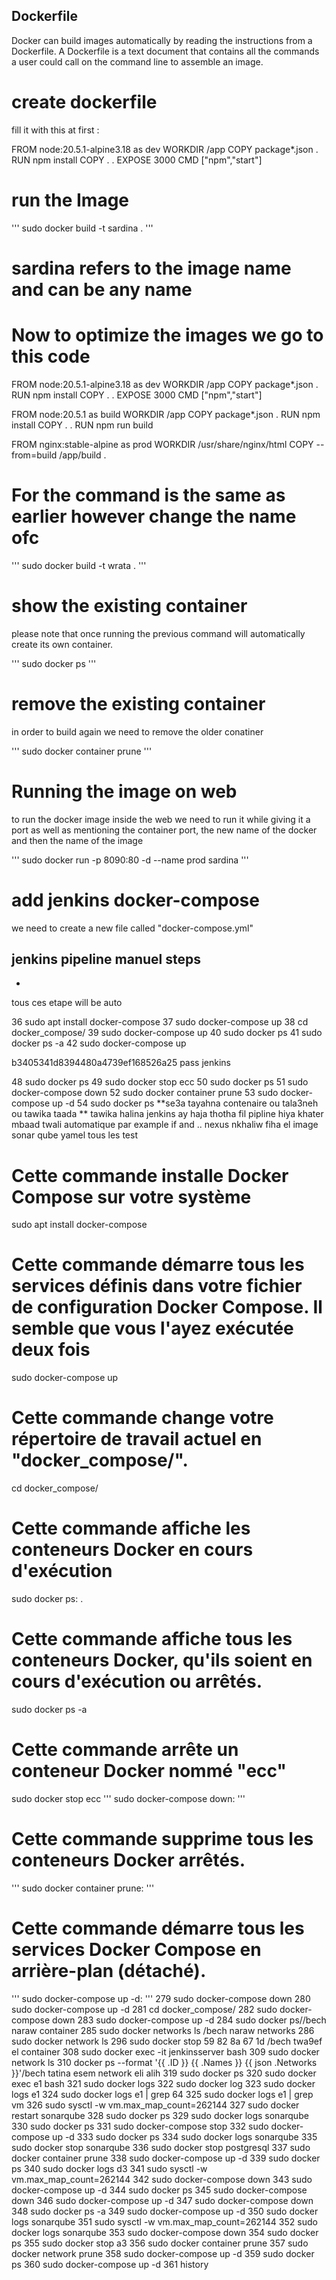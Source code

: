 ## Dockerfile

 Docker can build images automatically by reading the instructions from a Dockerfile. A Dockerfile is a text document that contains all the commands a user could call on the command line to assemble an image.



# create dockerfile 
fill it with this at first :


FROM node:20.5.1-alpine3.18 as dev
WORKDIR /app
COPY package*.json  .
RUN npm install
COPY . .
EXPOSE 3000
CMD ["npm","start"] 

# run the Image

'''
sudo docker build -t sardina .
'''
# sardina refers to the image name and can be any name

# Now to optimize the images we go to this code

FROM node:20.5.1-alpine3.18 as dev
WORKDIR /app
COPY package*.json  .
RUN npm install
COPY . .
EXPOSE 3000
CMD ["npm","start"] 

FROM node:20.5.1 as build
WORKDIR /app
COPY package*.json  .
RUN npm install
COPY . .
RUN npm run build 


FROM nginx:stable-alpine as prod
WORKDIR /usr/share/nginx/html
COPY --from=build  /app/build  .


# For the command is the same as earlier however change the name ofc 

'''
sudo docker build -t wrata .
'''

# show the existing container

please note that once running the previous command will automatically create its own container.

'''
sudo docker ps
'''

# remove the existing container 
in order to build again we need to remove the older conatiner

'''
sudo docker container prune
'''

# Running the image on web

to run the docker image inside the web we need to run it while giving it a port as well as mentioning the container port, the new name of the docker and then the name of the image

'''
sudo docker run -p 8090:80 -d --name prod sardina
'''

# add jenkins docker-compose 
we need to create a new file called "docker-compose.yml"

jenkins pipeline
manuel steps 
-
-
tous ces etape will be auto


   36  sudo apt install docker-compose
   37  sudo docker-compose up
   38  cd docker_compose/
   39  sudo docker-compose up
   40  sudo docker ps
   41  sudo docker ps -a
   42  sudo docker-compose up

   b3405341d8394480a4739ef168526a25 pass jenkins
   
   48  sudo docker ps
   49  sudo docker stop ecc
   50  sudo docker ps
   51  sudo docker-compose down
   52  sudo docker container prune
   53  sudo docker-compose up -d
   54  sudo docker ps
   **se3a tayahna contenaire ou tala3neh
   ou tawika taada 
   ** tawika halina jenkins ay haja thotha fil pipline hiya khater mbaad twali automatique par example if and ..
   nexus nkhaliw fiha el image 
   sonar qube yamel tous les test

# Cette commande installe Docker Compose sur votre système
sudo apt install docker-compose
# Cette commande démarre tous les services définis dans votre fichier de configuration Docker Compose. Il semble que vous l'ayez exécutée deux fois
sudo docker-compose up
# Cette commande change votre répertoire de travail actuel en "docker_compose/".
cd docker_compose/
# Cette commande affiche les conteneurs Docker en cours d'exécution
sudo docker ps: .
# Cette commande affiche tous les conteneurs Docker, qu'ils soient en cours d'exécution ou arrêtés.
sudo docker ps -a
# Cette commande arrête un conteneur Docker nommé "ecc"
sudo docker stop ecc
'''
sudo docker-compose down: 
'''
# Cette commande supprime tous les conteneurs Docker arrêtés.
'''
sudo docker container prune: 
'''
# Cette commande démarre tous les services Docker Compose en arrière-plan (détaché).
'''
sudo docker-compose up -d: 
'''
  279  sudo docker-compose down
  280  sudo docker-compose up -d
  281  cd docker_compose/
  282  sudo docker-compose down
  283  sudo docker-compose up -d
  284  sudo docker ps//bech naraw container
  285  sudo docker networks ls /bech naraw networks
  286  sudo docker network ls
  296  sudo docker stop 59 82 8a 67 1d /bech twa9ef el container
  308  sudo docker exec -it jenkinsserver bash
  309  sudo docker network ls
  310  docker ps --format '{{ .ID }} {{ .Names }} {{ json .Networks }}'/bech tatina esem network eli alih 
  319  sudo docker ps
  320  sudo docker exec e1 bash 
  321  sudo docker logs
  322  sudo docker log
  323  sudo docker logs e1
  324  sudo docker logs e1 | grep 64
  325  sudo docker logs e1 | grep vm
  326  sudo sysctl -w vm.max_map_count=262144
  327  sudo docker restart sonarqube
  328  sudo docker ps
  329  sudo docker logs sonarqube
  330  sudo docker ps
  331  sudo docker-compose stop
  332  sudo docker-compose up -d
  333  sudo docker ps
  334  sudo docker logs sonarqube 
  335  sudo docker stop sonarqube 
  336  sudo docker stop postgresql 
  337  sudo docker container prune
  338  sudo docker-compose up -d
  339  sudo docker ps
  340  sudo docker logs d3
  341  sudo sysctl -w vm.max_map_count=262144
  342  sudo docker-compose down
  343  sudo docker-compose up -d
  344  sudo docker ps
  345  sudo docker-compose down
  346  sudo docker-compose up -d
  347  sudo docker-compose down
  348  sudo docker ps -a
  349  sudo docker-compose up -d
  350  sudo docker logs sonarqube
  351  sudo sysctl -w vm.max_map_count=262144
  352  sudo docker logs sonarqube
  353  sudo docker-compose down
  354  sudo docker ps
  355  sudo docker stop a3
  356  sudo docker container prune
  357  sudo docker network prune
  358  sudo docker-compose up -d
  359  sudo docker ps
  360  sudo docker-compose up -d
  361  history